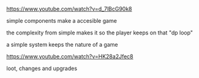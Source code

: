 https://www.youtube.com/watch?v=d_7lBcG90k8


simple components make a accesible game

the complexity from simple makes it so the player keeps on that "dp loop"

a simple system keeps the nature of a game


https://www.youtube.com/watch?v=HK28a2Jfec8


loot, changes and upgrades 

